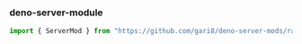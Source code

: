 ### deno-server-module

```javascript
import { ServerMod } from "https://github.com/gari8/deno-server-mods/raw/master/mod.ts"
```
